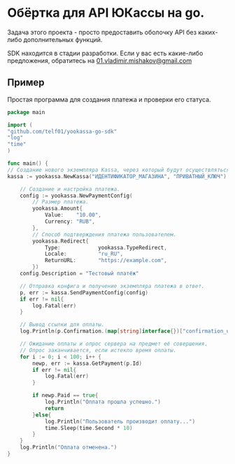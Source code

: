 # Обёртка для API ЮКассы на go.
Задача этого проекта - просто предоставить оболочку API без каких-либо дополнительных функций.

SDK находится в стадии разработки. Если у вас есть какие-либо предложения, обратитесь на 01.vladimir.mishakov@gmail.com

## Пример
Простая программа для создания платежа и проверки его статуса.
```go
package main

import (
"github.com/telf01/yookassa-go-sdk"
"log"
"time"
)

func main() {
// Создание нового экземпляра Kassa, через который будут осуществляться запросы.
kassa := yookassa.NewKassa("ИДЕНТИФИКАТОР_МАГАЗИНА", "ПРИВАТНЫЙ_КЛЮЧ")

	// Создание и настройка платежа.
	config := yookassa.NewPaymentConfig(
		// Размер платежа.
		yookassa.Amount{
			Value:    "10.00",
			Currency: "RUB",
		},
		// Способ подтверждения платежа пользователем.
		yookassa.Redirect{
			Type:            yookassa.TypeRedirect,
			Locale:          "ru_RU",
			ReturnURL:       "https://example.com",
		})
	config.Description = "Тестовый платёж"

	// Отправка конфига и получение экземпляра платежа в ответ.
	p, err := kassa.SendPaymentConfig(config)
	if err != nil{
		log.Fatal(err)
	}

	// Вывод ссылки для оплаты.
	log.Println(p.Confirmation.(map[string]interface{})["confirmation_url"])

	// Ожидание оплаты и опрос сервера на предмет её совершения.
	// Опрос заканчивается, если истекло время оплаты.
	for i := 0; i < 100; i++ {
		newp, err := kassa.GetPayment(p.Id)
		if err != nil{
			log.Fatal(err)
		}

		if newp.Paid == true{
			log.Println("Оплата прошла успешно.")
			return
		}else{
			log.Println("Пользователь производит оплату...")
			time.Sleep(time.Second * 10)
		}
	}
	log.Println("Оплата отменена.")
}
```